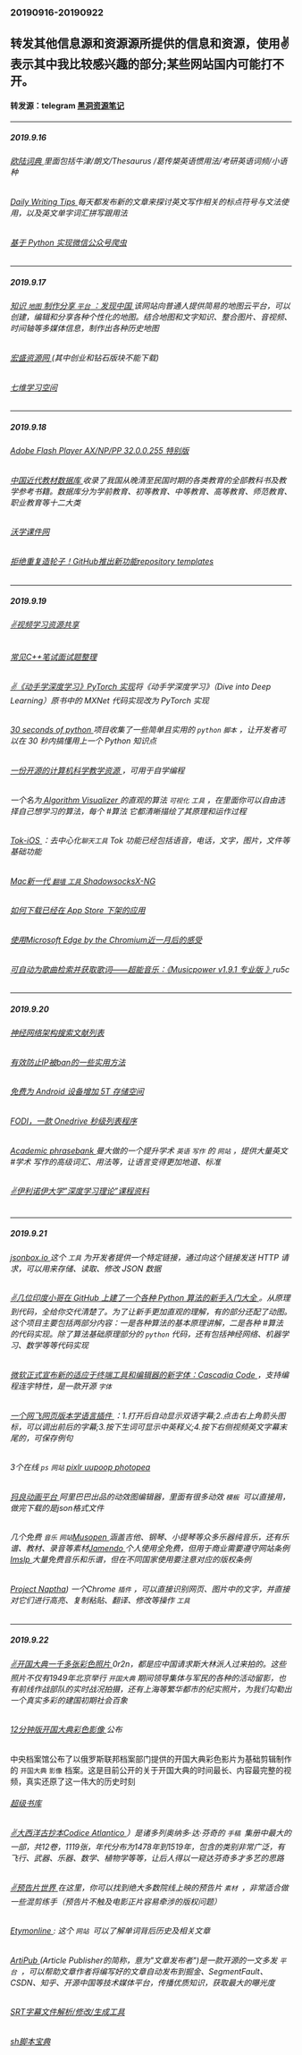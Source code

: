 ### 20190916-20190922
转发其他信息源和资源源所提供的信息和资源，使用✌表示其中我比较感兴趣的部分;某些网站国内可能打不开。
---
#### 转发源：telegram [黑洞资源笔记](https://t.me/tieliu)
---
##### 2019.9.16
###### [欧陆词典 ](https://drive.google.com/drive/folders/10nJhb_pOMA5j56T1yNSNPrSW_GVwZJIG?usp=sharing) 里面包括牛津/朗文/Thesaurus /葛传槼英语惯用法/考研英语词频/小语种
###### [Daily Writing Tips ](https://www.dailywritingtips.com/)每天都发布新的文章来探讨英文写作相关的标点符号与文法使用，以及英文单字词汇拼写跟用法
###### [基于 Python 实现微信公众号爬虫 ](https://github.com/MiracleWong/Python-Web-Crawler-To-Wechat)
---
##### 2019.9.17
###### [知识 `地图` 制作分享 `平台` ：发现中国 ](https://www.ageeye.cn/)  该网站向普通人提供简易的地图云平台，可以创建，编辑和分享各种个性化的地图。结合地图和文字知识、整合图片、音视频、时间轴等多媒体信息，制作出各种历史地图
###### [宏盛资源网 ](http://www.hszy8.com/home.php?mod=task)(其中创业和钻石版块不能下载)
###### [七维学习空间 ](http://www.xuexi1234567.com/)
---
##### 2019.9.18
###### [Adobe Flash Player AX/NP/PP 32.0.0.255 特别版 ](https://www.52pojie.cn/thread-1022916-1-1.html)
###### [中国近代教材数据库 ](http://www.qdlib.com.cn:802/index.aspx)收录了我国从晚清至民国时期的各类教育的全部教科书及教学参考书籍。数据库分为学前教育、初等教育、中等教育、高等教育、师范教育、职业教育等十二大类
###### [沃学课件网 ](http://www.oxxue.com/)
###### [拒绝重复造轮子！GitHub推出新功能repository templates ](https://zhuanlan.zhihu.com/p/68492736)
---
##### 2019.9.19
###### [✌视频学习资源共享 ](https://github.com/zhouJinYing/share_video)
###### [常见C++笔试面试题整理 ](https://zhuanlan.zhihu.com/p/69999591)
###### [✌《动手学深度学习》PyTorch 实现](https://github.com/ShusenTang/Dive-into-DL-PyTorch)将《动手学深度学习》（Dive into Deep Learning）原书中的 MXNet 代码实现改为 PyTorch 实现
###### [30 seconds of python ](https://github.com/30-seconds/30-seconds-of-python) 项目收集了一些简单且实用的 `python` `脚本` ，让开发者可以在 30 秒内搞懂用上一个 Python 知识点
###### [一份开源的计算机科学教学资源 ](https://github.com/ossu/computer-science)，可用于自学编程
###### 一个名为[ Algorithm Visualizer ](https://github.com/algorithm-visualizer/algorithm-visualizer) 的直观的算法 `可视化` `工具` ，在里面你可以自由选择自己想学习的算法，每个 #算法 它都清晰描绘了其原理和运作过程
###### [Tok-iOS ](https://github.com/InsightIM/Tok-iOS) ：去中心化`聊天工具` Tok 功能已经包括语音，电话，文字，图片，文件等基础功能
###### [Mac新一代 `翻墙` `工具` ShadowsocksX-NG ](https://github.com/shadowsocks/ShadowsocksX-NG)
###### [如何下载已经在 App Store 下架的应用 ](https://sspai.com/post/41725)
###### [使用Microsoft Edge by the Chromium近一月后的感受 ](https://zhuanlan.zhihu.com/p/67688094)
###### [可自动为歌曲检索并获取歌词——超能音乐：《Musicpower v1.9.1 专业版 》](https://pan.baidu.com/s/1F9jtZc-awYHYRWjy5saphw#/)ru5c 
---
##### 2019.9.20
###### [神经网络架构搜索文献列表 ](https://www.automl.org/automl/literature-on-neural-architecture-search/)
###### [有效防止IP被ban的一些实用方法 ](https://blog.sprov.xyz/2019/09/16/prevent-ip-block/)
###### [免费为 Android 设备增加 5T 存储空间 ](https://logi.ml/script/free-to-add-5t-extra-storage-for-android-devices.html)
###### [FODI，一款 Onedrive 秒级列表程序 ](https://logi.ml/front-end/scf-fodi.html)
###### [Academic phrasebank ](http://www.phrasebank.manchester.ac.uk/)曼大做的一个提升学术 `英语` `写作` 的 `网站` ，提供大量英文 #学术 写作的高级词汇、用法等，让语言变得更加地道、标准
###### [✌伊利诺伊大学”深度学习理论”课程资料 ](http://mjt.cs.illinois.edu/courses/dlt-f19/)
---
##### 2019.9.21
###### [jsonbox.io ](https://jsonbox.io/)这个 `工具` 为开发者提供一个特定链接，通过向这个链接发送 HTTP 请求，可以用来存储、读取、修改 JSON 数据
###### [✌几位印度小哥在 GitHub 上建了一个各种 Python 算法的新手入门大全 ](https://github.com/TheAlgorithms/Python)。从原理到代码，全给你交代清楚了。为了让新手更加直观的理解，有的部分还配了动图。这个项目主要包括两部分内容：一是各种算法的基本原理讲解，二是各种 #算法 的代码实现。除了算法基础原理部分的 `python`  代码，还有包括神经网络、机器学习、数学等等代码实现
###### [微软正式宣布新的适应于终端工具和编辑器的新字体：Cascadia Code ](https://github.com/microsoft/cascadia-code/releases)，支持编程连字特性，是一款开源 `字体`
###### [一个网飞网页版本学语言插件 ](https://chrome.google.com/webstore/detail/language-learning-with-ne/hoombieeljmmljlkjmnheibnpciblicm?utm_source=nms)：1.打开后自动显示双语字幕;2.点击右上角箭头图标，可以调出前后的字幕;3.按下生词可显示中英释义;4.按下右侧视频英文字幕末尾的，可保存例句
###### 3个在线 `ps` `网站` [pixlr ](https://pixlr.com/editor/) [uupoop ](https://www.uupoop.com/) [photopea ](https://www.photopea.com/)
###### [犸良动画平台 ](https://design.alipay.com/emotion)阿里巴巴出品的动效图编辑器，里面有很多动效 `模板 `可以直接用，做完下载的是json格式文件
###### 几个免费 `音乐` `网站`[Musopen ](https://musopen.org/)涵盖吉他、钢琴、小提琴等众多乐器纯音乐，还有乐谱、教材、录音等素材[Jamendo ](https://www.jamendo.com/)个人使用全免费，但用于商业需要遵守网站条例[Imslp ](https://cn.imslp.org/)大量免费音乐和乐谱，但在不同国家使用要注意对应的版权条例
###### [Project Naptha](http://m.sohu.com/a/340641509_610300)) 一个Chrome `插件` ，可以直接识别网页、图片中的文字，并直接对它们进行高亮、复制粘贴、翻译、修改等操作 `工具`

---
##### 2019.9.22
###### [✌开国大典一千多张彩色照片 ](https://pan.baidu.com/s/1CW-Ogn9O-JVeoAVtPTs3qw#/) 0r2n，都是应中国请求斯大林派人过来拍的。这些照片不仅有1949年北京举行 `开国大典` 期间领导集体与军民的各种的活动留影，也有前线作战部队的实时战况拍摄，还有上海等繁华都市的纪实照片，为我们勾勒出一个真实多彩的建国初期社会百象
###### [12分钟版开国大典彩色影像 ](http://f.video.weibocdn.com/001FwJZIlx07xbviiK9i01041202F9Qd0E010.mp4?label=mp4_hd&template=856x480.24.0&trans_finger=ac6fb6d5c49a67fe2901ae638b222ab2&Expires=1569145385&ssig=%2BJbwKOHaw1&KID=unistore,video)公布
中央档案馆公布了以俄罗斯联邦档案部门提供的开国大典彩色影片为基础剪辑制作的 `开国大典` `影像` 档案。这是目前公开的关于开国大典的时间最长、内容最完整的视频，真实还原了这一伟大的历史时刻
###### [超级书库 ](https://shuayouxi.cn/)
###### [✌大西洋古抄本Codice Atlantico ](https://codex-atlanticus.it/#/)）是诸多列奥纳多·达·芬奇的 `手稿 `集册中最大的一部，共12卷，1119张，年代分布为1478年到1519年，包含的类别非常广泛，有飞行、武器、乐器、数学、植物学等等，让后人得以一窥达芬奇多才多艺的思路
###### [✌预告片世界 ](http://m.yugaopian.cn/) 在这里，你可以找到绝大多数院线上映的预告片 `素材 `，非常适合做一些混剪练手（预告片不触及电影正片容易牵涉的版权问题）
###### [Etymonline ](https://www.etymonline.com/): 这个 `网站 `可以了解单词背后历史及相关文章
###### [ArtiPub ](https://github.com/crawlab-team/artipub) (Article Publisher的简称，意为"文章发布者")是一款开源的一文多发 `平台 `，可以帮助文章作者将编写好的文章自动发布到掘金、SegmentFault、CSDN、知乎、开源中国等技术媒体平台，传播优质知识，获取最大的曝光度
###### [SRT字幕文件解析/修改/生成工具 ](https://github.com/cdown/srt)
###### [sh脚本宝典 ](https://github.com/dylanaraps/pure-sh-bible)
###### []()
